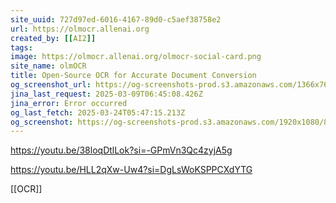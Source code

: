 ```yaml
---
site_uuid: 727d97ed-6016-4167-89d0-c5aef38758e2
url: https://olmocr.allenai.org
created_by: [[AI2]]
tags: 
image: https://olmocr.allenai.org/olmocr-social-card.png
site_name: olmOCR
title: Open-Source OCR for Accurate Document Conversion
og_screenshot_url: https://og-screenshots-prod.s3.amazonaws.com/1366x768/80/false/e88d212fe5067a4b590e35b2610b5026e8c8001f8c31b544e4644e735bd1126b.jpeg
jina_last_request: 2025-03-09T06:45:08.426Z
jina_error: Error occurred
og_last_fetch: 2025-03-24T05:47:15.213Z
og_screenshot: https://og-screenshots-prod.s3.amazonaws.com/1920x1080/80/false/e88d212fe5067a4b590e35b2610b5026e8c8001f8c31b544e4644e735bd1126b.jpeg
---
```


https://youtu.be/38loqDtlLok?si=-GPmVn3Qc4zyjA5g

https://youtu.be/HLL2qXw-Uw4?si=DgLsWoKSPPCXdYTG

[[OCR]]
